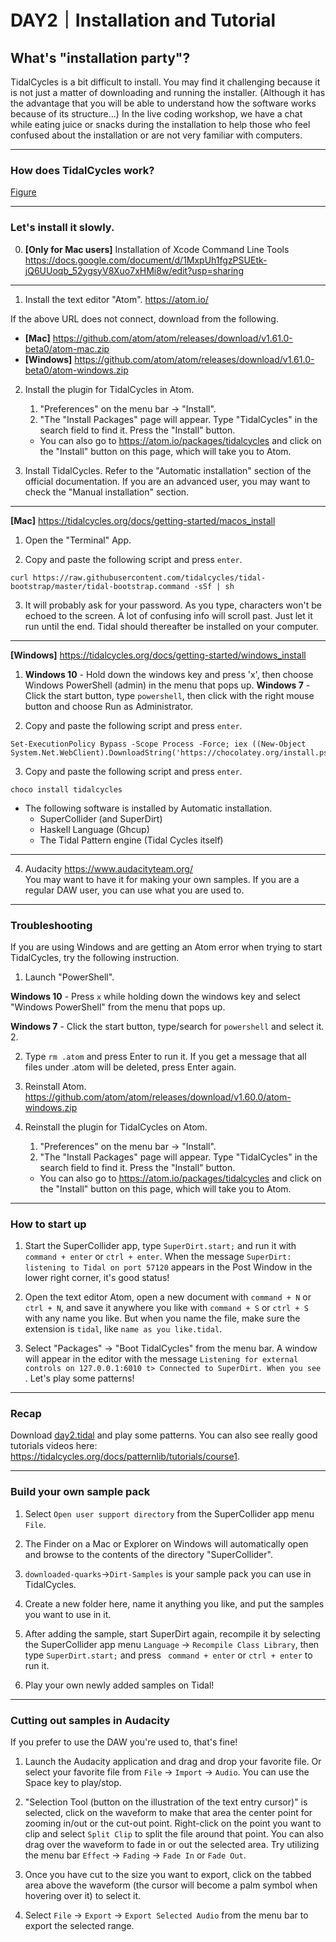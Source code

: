 # DAY2｜Installation and Tutorial

## What's "installation party"?
TidalCycles is a bit difficult to install. You may find it challenging because it is not just a matter of downloading and running the installer. (Although it has the advantage that you will be able to understand how the software works because of its structure...) In the live coding workshop, we have a chat while eating juice or snacks during the installation to help those who feel confused about the installation or are not very familiar with computers.

***

### How does TidalCycles work?
[Figure](https://github.com/conychang/mau-tidal-workshop/blob/main/day_1/tidal_system_picture.png)

***

### Let's install it slowly.

0. **[Only for Mac users]** Installation of Xcode Command Line Tools
https://docs.google.com/document/d/1MxpUh1fgzPSUEtk-jQ6UUoqb_52ygsyV8Xuo7xHMi8w/edit?usp=sharing

***

1. Install the text editor "Atom".
https://atom.io/<br>

  If the above URL does not connect, download from the following.
  - **[Mac]** https://github.com/atom/atom/releases/download/v1.61.0-beta0/atom-mac.zip
  - **[Windows]** https://github.com/atom/atom/releases/download/v1.61.0-beta0/atom-windows.zip



2. Install the plugin for TidalCycles in Atom.
    1. "Preferences" on the menu bar → "Install".
    2. "The "Install Packages" page will appear. Type "TidalCycles" in the search field to find it. Press the "Install" button.
    - You can also go to https://atom.io/packages/tidalcycles and click on the "Install" button on this page, which will take you to Atom.


3. Install TidalCycles. Refer to the "Automatic installation" section of the official documentation. If you are an advanced user, you may want to check the "Manual installation" section.

***

**[Mac]** https://tidalcycles.org/docs/getting-started/macos_install

1. Open the "Terminal" App.

2. Copy and paste the following script and press `enter`.
```
curl https://raw.githubusercontent.com/tidalcycles/tidal-bootstrap/master/tidal-bootstrap.command -sSf | sh
```
3. It will probably ask for your password. As you type, characters won't be echoed to the screen. A lot of confusing info will scroll past. Just let it run until the end. Tidal should thereafter be installed on your computer.

***

**[Windows]** https://tidalcycles.org/docs/getting-started/windows_install

1. **Windows 10** - Hold down the windows key and press 'x', then choose Windows PowerShell (admin) in the menu that pops up.
  **Windows 7** - Click the start button, type `powershell`, then click with the right mouse button and choose Run as Administrator.

2. Copy and paste the following script and press `enter`.
  ```
  Set-ExecutionPolicy Bypass -Scope Process -Force; iex ((New-Object System.Net.WebClient).DownloadString('https://chocolatey.org/install.ps1'))
  ```
3. Copy and paste the following script and press `enter`.
  ```
  choco install tidalcycles
  ```

- The following software is installed by Automatic installation.
    - SuperCollider (and SuperDirt)
    - Haskell Language (Ghcup)
    - The Tidal Pattern engine (Tidal Cycles itself)

***

4. Audacity https://www.audacityteam.org/<br>
    You may want to have it for making your own samples. If you are a regular DAW user, you can use what you are used to.

***

### Troubleshooting

If you are using Windows and are getting an Atom error when trying to start TidalCycles, try the following instruction.

1. Launch "PowerShell".

  **Windows 10** - Press `x` while holding down the windows key and select "Windows PowerShell" from the menu that pops up.

  **Windows 7** - Click the start button, type/search for `powershell` and select it. 2.

2. Type `rm .atom` and press Enter to run it. If you get a message that all files under .atom will be deleted, press Enter again.

3. Reinstall Atom. https://github.com/atom/atom/releases/download/v1.60.0/atom-windows.zip

4. Reinstall the plugin for TidalCycles on Atom.
    1. "Preferences" on the menu bar → "Install".
    2. "The "Install Packages" page will appear. Type "TidalCycles" in the search field to find it. Press the "Install" button.
    - You can also go to https://atom.io/packages/tidalcycles and click on the "Install" button on this page, which will take you to Atom.


***

### How to start up

1. Start the SuperCollider app, type `SuperDirt.start;` and run it with `command + enter` or `ctrl + enter`. When the message `SuperDirt: listening to Tidal on port 57120` appears in the Post Window in the lower right corner, it's good status!

2. Open the text editor Atom, open a new document with `command + N` or `ctrl + N`, and save it anywhere you like with `command + S` or `ctrl + S` with any name you like. But when you name the file, make sure the extension is `tidal`, like `name as you like.tidal`.

3. Select "Packages" → "Boot TidalCycles" from the menu bar. A window will appear in the editor with the message `Listening for external controls on 127.0.0.1:6010
t> Connected to SuperDirt.
When you see `. Let's play some patterns!

***

### Recap

Download [day2.tidal](https://drive.google.com/file/d/1DSJBLXqyh2KY3R7PP4gmY0NcYWr9aq30/view?usp=sharing) and play some patterns.
You can also see really good tutorials videos here: https://tidalcycles.org/docs/patternlib/tutorials/course1.

***

### Build your own sample pack

1. Select `Open user support directory` from the SuperCollider app menu `File`.

2. The Finder on a Mac or Explorer on Windows will automatically open and browse to the contents of the directory "SuperCollider".

3. `downloaded-quarks`→`Dirt-Samples` is your sample pack you can use in TidalCycles.

4. Create a new folder here, name it anything you like, and put the samples you want to use in it.

5. After adding the sample, start SuperDirt again, recompile it by selecting the SuperCollider app menu `Language` -> `Recompile Class Library`, then type `SuperDirt.start;` and press ` command + enter` or `ctrl + enter` to run it.

6. Play your own newly added samples on Tidal!

***

### Cutting out samples in Audacity

If you prefer to use the DAW you're used to, that's fine!

1. Launch the Audacity application and drag and drop your favorite file. Or select your favorite file from `File` -> `Import` -> `Audio`. You can use the Space key to play/stop.

2. "Selection Tool (button on the illustration of the text entry cursor)" is selected, click on the waveform to make that area the center point for zooming in/out or the cut-out point. Right-click on the point you want to clip and select `Split Clip` to split the file around that point. You can also drag over the waveform to fade in or out the selected area. Try utilizing the menu bar `Effect` -> `Fading` -> `Fade In` or `Fade Out`.

3. Once you have cut to the size you want to export, click on the tabbed area above the waveform (the cursor will become a palm symbol when hovering over it) to select it.

4. Select `File` -> `Export` -> `Export Selected Audio` from the menu bar to export the selected range.

